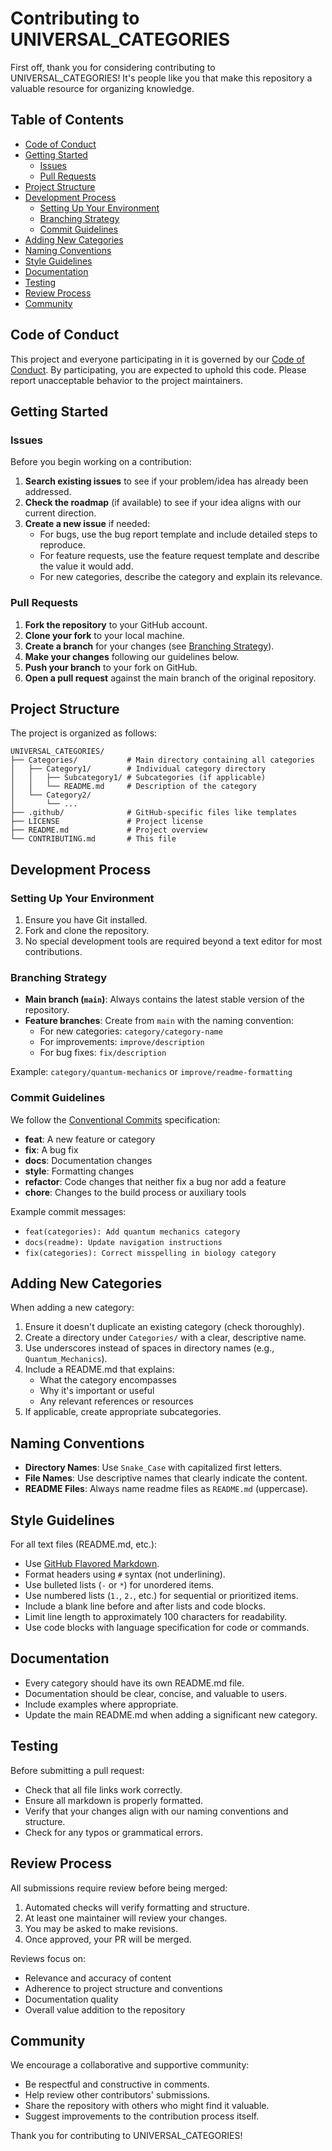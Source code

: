 # Contributing to UNIVERSAL_CATEGORIES

First off, thank you for considering contributing to UNIVERSAL_CATEGORIES! It's people like you that make this repository a valuable resource for organizing knowledge.

## Table of Contents

- [Code of Conduct](#code-of-conduct)
- [Getting Started](#getting-started)
  - [Issues](#issues)
  - [Pull Requests](#pull-requests)
- [Project Structure](#project-structure)
- [Development Process](#development-process)
  - [Setting Up Your Environment](#setting-up-your-environment)
  - [Branching Strategy](#branching-strategy)
  - [Commit Guidelines](#commit-guidelines)
- [Adding New Categories](#adding-new-categories)
- [Naming Conventions](#naming-conventions)
- [Style Guidelines](#style-guidelines)
- [Documentation](#documentation)
- [Testing](#testing)
- [Review Process](#review-process)
- [Community](#community)

## Code of Conduct

This project and everyone participating in it is governed by our [Code of Conduct](CODE_OF_CONDUCT.md). By participating, you are expected to uphold this code. Please report unacceptable behavior to the project maintainers.

## Getting Started

### Issues

Before you begin working on a contribution:

1. **Search existing issues** to see if your problem/idea has already been addressed.
2. **Check the roadmap** (if available) to see if your idea aligns with our current direction.
3. **Create a new issue** if needed:
   - For bugs, use the bug report template and include detailed steps to reproduce.
   - For feature requests, use the feature request template and describe the value it would add.
   - For new categories, describe the category and explain its relevance.

### Pull Requests

1. **Fork the repository** to your GitHub account.
2. **Clone your fork** to your local machine.
3. **Create a branch** for your changes (see [Branching Strategy](#branching-strategy)).
4. **Make your changes** following our guidelines below.
5. **Push your branch** to your fork on GitHub.
6. **Open a pull request** against the main branch of the original repository.

## Project Structure

The project is organized as follows:

```
UNIVERSAL_CATEGORIES/
├── Categories/           # Main directory containing all categories
│   ├── Category1/        # Individual category directory
│   │   ├── Subcategory1/ # Subcategories (if applicable)
│   │   └── README.md     # Description of the category
│   └── Category2/
│       └── ...
├── .github/              # GitHub-specific files like templates
├── LICENSE               # Project license
├── README.md             # Project overview
└── CONTRIBUTING.md       # This file
```

## Development Process

### Setting Up Your Environment

1. Ensure you have Git installed.
2. Fork and clone the repository.
3. No special development tools are required beyond a text editor for most contributions.

### Branching Strategy

- **Main branch (`main`)**: Always contains the latest stable version of the repository.
- **Feature branches**: Create from `main` with the naming convention:
  - For new categories: `category/category-name`
  - For improvements: `improve/description`
  - For bug fixes: `fix/description`

Example: `category/quantum-mechanics` or `improve/readme-formatting`

### Commit Guidelines

We follow the [Conventional Commits](https://www.conventionalcommits.org/) specification:

- **feat**: A new feature or category
- **fix**: A bug fix
- **docs**: Documentation changes
- **style**: Formatting changes
- **refactor**: Code changes that neither fix a bug nor add a feature
- **chore**: Changes to the build process or auxiliary tools

Example commit messages:
- `feat(categories): Add quantum mechanics category`
- `docs(readme): Update navigation instructions`
- `fix(categories): Correct misspelling in biology category`

## Adding New Categories

When adding a new category:

1. Ensure it doesn't duplicate an existing category (check thoroughly).
2. Create a directory under `Categories/` with a clear, descriptive name.
3. Use underscores instead of spaces in directory names (e.g., `Quantum_Mechanics`).
4. Include a README.md that explains:
   - What the category encompasses
   - Why it's important or useful
   - Any relevant references or resources
5. If applicable, create appropriate subcategories.

## Naming Conventions

- **Directory Names**: Use `Snake_Case` with capitalized first letters.
- **File Names**: Use descriptive names that clearly indicate the content.
- **README Files**: Always name readme files as `README.md` (uppercase).

## Style Guidelines

For all text files (README.md, etc.):

- Use [GitHub Flavored Markdown](https://github.github.com/gfm/).
- Format headers using `#` syntax (not underlining).
- Use bulleted lists (`-` or `*`) for unordered items.
- Use numbered lists (`1.`, `2.`, etc.) for sequential or prioritized items.
- Include a blank line before and after lists and code blocks.
- Limit line length to approximately 100 characters for readability.
- Use code blocks with language specification for code or commands.

## Documentation

- Every category should have its own README.md file.
- Documentation should be clear, concise, and valuable to users.
- Include examples where appropriate.
- Update the main README.md when adding a significant new category.

## Testing

Before submitting a pull request:

- Check that all file links work correctly.
- Ensure all markdown is properly formatted.
- Verify that your changes align with our naming conventions and structure.
- Check for any typos or grammatical errors.

## Review Process

All submissions require review before being merged:

1. Automated checks will verify formatting and structure.
2. At least one maintainer will review your changes.
3. You may be asked to make revisions.
4. Once approved, your PR will be merged.

Reviews focus on:
- Relevance and accuracy of content
- Adherence to project structure and conventions
- Documentation quality
- Overall value addition to the repository

## Community

We encourage a collaborative and supportive community:

- Be respectful and constructive in comments.
- Help review other contributors' submissions.
- Share the repository with others who might find it valuable.
- Suggest improvements to the contribution process itself.

Thank you for contributing to UNIVERSAL_CATEGORIES!

